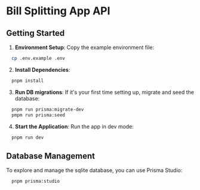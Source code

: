 # Bill Splitting App API

## Getting Started

1. **Environment Setup**: Copy the example environment file:

```bash
  cp .env.example .env
```

2. **Install Dependencies**:

```bash
  pnpm install
```

3. **Run DB migrations**: If it's your first time setting up, migrate and seed the database:

```bash
  pnpm run prisma:migrate-dev
  pmpm run prisma:seed
```

4. **Start the Application**: Run the app in dev mode:

```bash
  pnpm run dev
```

## Database Management

To explore and manage the sqlite database, you can use Prisma Studio:

```bash
  pnpm prisma:studio
```
